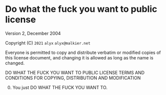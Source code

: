 # Do what the fuck you want to public license

Version 2, December 2004

Copyright (C) `2021` `alyx` `alyx@malkier.net`

Everyone is permitted to copy and distribute verbatim or modified
copies of this license document, and changing it is allowed as long
as the name is changed.

DO WHAT THE FUCK YOU WANT TO PUBLIC LICENSE
TERMS AND CONDITIONS FOR COPYING, DISTRIBUTION AND MODIFICATION

0. You just DO WHAT THE FUCK YOU WANT TO.
